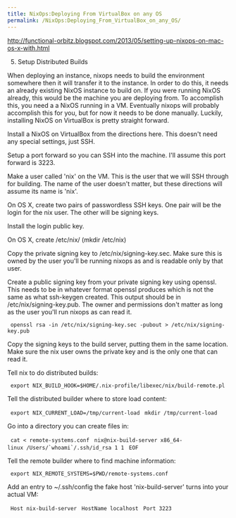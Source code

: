 ```yaml
---
title: NixOps:Deploying From VirtualBox on any OS
permalink: /NixOps:Deploying_From_VirtualBox_on_any_OS/
---
```


<http://functional-orbitz.blogspot.com/2013/05/setting-up-nixops-on-mac-os-x-with.html>

5. Setup Distributed Builds

When deploying an instance, nixops needs to build the environment somewhere then it will transfer it to the instance. In order to do this, it needs an already existing NixOS instance to build on. If you were running NixOS already, this would be the machine you are deploying from. To accomplish this, you need a a NixOS running in a VM. Eventually nixops will probably accomplish this for you, but for now it needs to be done manually. Luckily, installing NixOS on VirtualBox is pretty straight forward.

Install a NixOS on VirtualBox from the directions here. This doesn't need any special settings, just SSH.

Setup a port forward so you can SSH into the machine. I'll assume this port forward is 3223.

Make a user called 'nix' on the VM. This is the user that we will SSH through for building. The name of the user doesn't matter, but these directions will assume its name is 'nix'.

On OS X, create two pairs of passwordless SSH keys. One pair will be the login for the nix user. The other will be signing keys.

Install the login public key.

On OS X, create /etc/nix/ (mkdir /etc/nix)

Copy the private signing key to /etc/nix/signing-key.sec. Make sure this is owned by the user you'll be running nixops as and is readable only by that user.

Create a public signing key from your private signing key using openssl. This needs to be in whatever format openssl produces which is not the same as what ssh-keygen created. This output should be in /etc/nix/signing-key.pub. The owner and permissions don't matter as long as the user you'll run nixops as can read it.

` openssl rsa -in /etc/nix/signing-key.sec -pubout > /etc/nix/signing-key.pub`

Copy the signing keys to the build server, putting them in the same location. Make sure the nix user owns the private key and is the only one that can read it.

Tell nix to do distributed builds:

` export NIX_BUILD_HOOK=$HOME/.nix-profile/libexec/nix/build-remote.pl`

Tell the distributed builder where to store load content:

` export NIX_CURRENT_LOAD=/tmp/current-load`
` mkdir /tmp/current-load`

Go into a directory you can create files in:

` cat <`<EOF >` remote-systems.conf`
``  nix@nix-build-server x86_64-linux /Users/`whoami`/.ssh/id_rsa 1 1 ``
` EOF`

Tell the remote builder where to find machine information:

` export NIX_REMOTE_SYSTEMS=$PWD/remote-systems.conf`

Add an entry to ~/.ssh/config the fake host 'nix-build-server' turns into your actual VM:

` Host nix-build-server`
` HostName localhost`
` Port 3223`